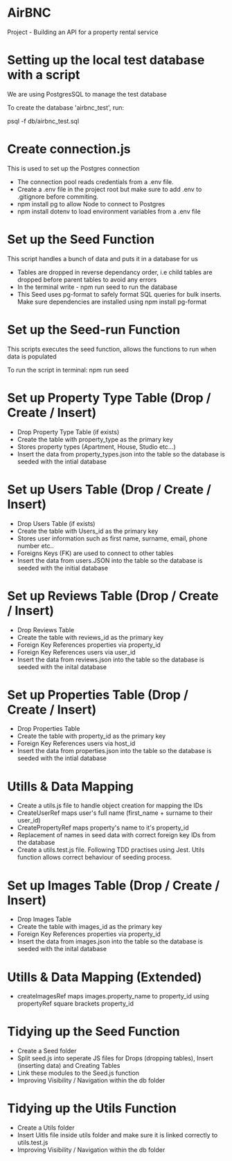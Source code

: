 # AirBNC

Project - Building an API for a property rental service 

# Setting up the local test database with a script 

We are using PostgresSQL to manage the test database

To create the database 'airbnc_test', run: 

psql -f db/airbnc_test.sql

# Create connection.js

This is used to set up the Postgres connection

* The connection pool reads credentials from a .env file.
* Create a .env file in the project root but make sure to add .env to .gitignore before commiting. 
* npm install pg to allow Node to connect to Postgres 
* npm install dotenv to load environment variables from a .env file

# Set up the Seed Function

This script handles a bunch of data and puts it in a database for us

* Tables are dropped in reverse dependancy order, i.e child tables are dropped before parent tables to avoid any errors
* In the terminal write - npm run seed to run the database 
* This Seed uses pg-format to safely format SQL queries for bulk inserts. Make sure dependencies are installed using npm install pg-format 

# Set up the Seed-run Function

This scripts executes the seed function, allows the functions to run when data is populated

To run the script in terminal: npm run seed 

# Set up Property Type Table (Drop / Create / Insert)

* Drop Property Type Table (if exists)
* Create the table with property_type as the primary key
* Stores property types (Apartment, House, Studio etc...)
* Insert the data from property_types.json into the table so the database is seeded with the intial database

# Set up Users Table (Drop / Create / Insert)

* Drop Users Table (if exists)
* Create the table with Users_id as the primary key
* Stores user information such as first name, surname, email, phone number etc.. 
* Foreigns Keys (FK) are used to connect to other tables
* Insert the data from users.JSON into the table so the database is seeded with the initial database 

# Set up Reviews Table (Drop / Create / Insert)

* Drop Reviews Table
* Create the table with reviews_id as the primary key
* Foreign Key References properties via property_id
* Foreign Key References users via user_id 
* Insert the data from reviews.json into the table so the database is seeded with the inital database


# Set up Properties Table (Drop / Create / Insert)

* Drop Properties Table
* Create the table with property_id as the primary key 
* Foreign Key References users via host_id
* Insert the data from properties.json into the table so the database is seeded with the intial database

# Utills & Data Mapping 

* Create a utils.js file to handle object creation for mapping the IDs
* CreateUserRef maps user's full name (first_name + surname to their user_id)
* CreatePropertyRef maps property's name to it's property_id
* Replacement of names in seed data with correct foreign key IDs from the database
* Create a utils.test.js file. Following TDD practises using Jest. Utils function allows correct behaviour of seeding process.


# Set up Images Table (Drop / Create / Insert)

* Drop Images Table 
* Create the table with images_id as the primary key
* Foreign Key References properties via property_id
* Insert the data from images.json into the table so the database is seeded with the inital database

# Utills & Data Mapping (Extended)

* createImagesRef maps images.property_name to property_id using propertyRef square brackets property_id

# Tidying up the Seed Function

* Create a Seed folder
* Split seed.js into seperate JS files for Drops (dropping tables), Insert (inserting data) and Creating Tables
* Link these modules to the Seed.js function
* Improving Visibility / Navigation within the db folder

# Tidying up the Utils Function

* Create a Utils folder
* Insert Uitls file inside utils folder and make sure it is linked correctly to utils.test.js 
* Improving Visibility / Navigation within the db folder




